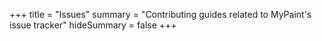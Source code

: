 +++
title = "Issues"
summary = "Contributing guides related to MyPaint's issue tracker"
hideSummary = false
+++
